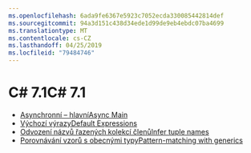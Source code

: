 ```yaml
---
ms.openlocfilehash: 6ada9fe6367e5923c7052ecda330085442814def
ms.sourcegitcommit: 94a3d151c438d34ede1d99de9eb4ebdc07ba4699
ms.translationtype: MT
ms.contentlocale: cs-CZ
ms.lasthandoff: 04/25/2019
ms.locfileid: "79484746"
---
```


# <a name="c-71"></a><span data-ttu-id="1ece3-101">C# 7.1</span><span class="sxs-lookup"><span data-stu-id="1ece3-101">C# 7.1</span></span>

- [<span data-ttu-id="1ece3-102">Asynchronní – hlavní</span><span class="sxs-lookup"><span data-stu-id="1ece3-102">Async Main</span></span>](https://github.com/dotnet/csharplang/blob/master/proposals/csharp-7.1/async-main.md)
- [<span data-ttu-id="1ece3-103">Výchozí výrazy</span><span class="sxs-lookup"><span data-stu-id="1ece3-103">Default Expressions</span></span>](https://github.com/dotnet/csharplang/blob/master/proposals/csharp-7.1/target-typed-default.md)
- [<span data-ttu-id="1ece3-104">Odvození názvů řazených kolekcí členů</span><span class="sxs-lookup"><span data-stu-id="1ece3-104">Infer tuple names</span></span>](https://github.com/dotnet/csharplang/blob/master/proposals/csharp-7.1/infer-tuple-names.md)
- [<span data-ttu-id="1ece3-105">Porovnávání vzorů s obecnými typy</span><span class="sxs-lookup"><span data-stu-id="1ece3-105">Pattern-matching with generics</span></span>](https://github.com/dotnet/csharplang/blob/master/proposals/csharp-7.1/generics-pattern-match.md)

